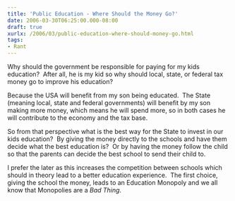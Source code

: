 ```yaml
---
title: 'Public Education - Where Should the Money Go?'
date: 2006-03-30T06:25:00.000-08:00
draft: true
xurlx: /2006/03/public-education-where-should-money-go.html
tags: 
- Rant
---
```


Why should the government be responsible for paying for my kids education?  After all, he is my kid so why should local, state, or federal tax money go to improve his education?

Because the USA will benefit from my son being educated.  The State (meaning local, state and federal governments) will benefit by my son making more money, which means he will spend more, so in both cases he will contribute to the economy and the tax base.

So from that perspective what is the best way for the State to invest in our kids education?  By giving the money directly to the schools and have them decide what the best education is?  Or by having the money follow the child so that the parents can decide the best school to send their child to.

I prefer the later as this increases the competition between schools which should in theory lead to a better education experience.  The first choice, giving the school the money, leads to an Education Monopoly and we all know that Monopolies are a _Bad Thing_.